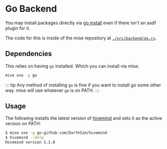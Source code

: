 # Go Backend <Badge type="warning" text="experimental" />

You may install packages directly via [go install](https://go.dev/doc/install) even if there isn't an asdf plugin for
it.

The code for this is inside of the mise repository at
[`./src/backend/go.rs`](https://github.com/jdx/mise/blob/main/src/backend/go.rs).

## Dependencies

This relies on having `go` installed. Which you can install via mise:

```sh
mise use -g go
```

::: tip Any method of installing `go` is fine if you want to install go some other way. mise will use whatever `go` is
on PATH. :::

## Usage

The following installs the latest version of [hivemind](https://github.com/DarthSim/hivemind) and sets it as the active
version on PATH:

```sh
$ mise use -g go:github.com/DarthSim/hivemind
$ hivemind --help
Hivemind version 1.1.0
```
